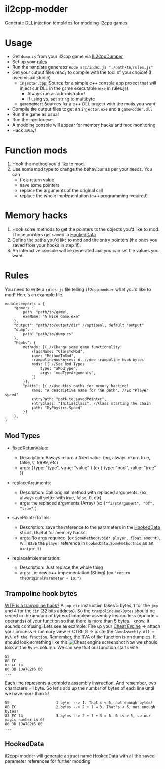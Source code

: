# il2cpp-modder
Generate DLL injection templates for modding il2cpp games.

# Usage

- Get `dump.cs` from your il2cpp game via [IL2CppDumper](https://github.com/perfare/il2cppdumper)
- Set up your [rules](#rules)
- Run the template generator `node src/index.js "./path/to/rules.js"`
- Get your output files ready to compile with the tool of your choice! (I used visual studio)
	- `injector.cpp`: Source for a simple c++ console app project that will inject our DLL in the game executable (`exe` in rules.js). 
		- Always run as administrator!
		- If using vs, set string to multibyte
	- `gameModder`: Sources for a c++ DLL project with the mods you want!
- Compile the output files to get an `injector.exe` and a `gameModder.dll`
- Run the game as usual
- Run the injector.exe
- A modding console will appear for memory hacks and mod monitoring
- Hack away!


# Function mods
1) Hook the method you'd like to mod.
2) Use some mod type to change the behaviour as per your needs. You can 
	- fix a return value 
	- save some pointers 
	- replace the arguments of the original call
	- replace the whole implementation (c++ programming required)

# Memory hacks

1) Hook some methods to get the pointers to the objects you'd like to mod. Those pointers get saved to [HookedData](#hooked-data)
2) Define the paths you'd like to mod and the entry pointers (the ones you saved from your hooks in step 1!).
3) An interactive console will be generated and you can set the values you want


# Rules
You need to write a `rules.js` file telling `il2cpp-modder` what you'd like to mod! Here's an example file.
```
module.exports = {
	"game": {
		path: "path/to/game",
		exeName: "A Nice Game.exe"
	},
	"output": "path/to/output/dir" //optional, default "output"
	"dump": { 
		path: "path/to/dump.cs"
	},
	"hooks": {
		methods: [{ //Change some game functionality!
			className: "ClassToMod",
			name: "MethodToMod",
			trampolineHookBytes: 6, //See trampoline hook bytes
			mods: [{ //See Mod Types
				type: "aModType", 
				args: "modTypeArguments",
			}]
		}],
		"paths": [{ //Use this paths for memory hacking!
			name: "A descriptive name for the path", //Ex "Player speed"
			entryPath: "path.to.savedPointer",
			entryClass: "InitialClass", //Class starting the chain
			path: "MyPhysics.Speed"
		}]
	},
}
```
## Mod Types

- fixedReturnValue: 
	- Description: Always return a fixed value. (eg, always return true, false, 0, 9999, etc)
	- args: { type: "type", value: "value" } (ex { type: "bool", value: "true" })

- replaceArguments:
 	- Description: Call original method with replaced arguments. (ex, always call setter with true, false, 0, etc)
 	- args: the replaced arguments (Array) (ex `["firstArgument", "0f", "true"]`)

- savePointerToThis:
  - Description: save the reference to the parameters in the [HookedData](#hooked-data) struct. Useful for memory hacks!
  - args: No args required. (ex `SomeMethod(void* player, float amount)`, will save the `player` reference in `hookedData.SomeMethodThis` as an `uintptr_t`)

- replaceImplementation: 
	- Description: Just replace the whole thing
	- args: the new c++ implementation (String) (ex `"return theOriginalParameter + 10;"`)

## Trampoline hook bytes
[WTF is a trampoline hook?](https://stackoverflow.com/a/9336549)
A `jmp dir` instruction takes 5 bytes, 1 for the `jmp` and 4 for the `dir` (32 bits address).
So the `trampolineHookBytes` should be setted to the amount of bytes of complete assembly instructions (opcode + operands) of your function so that there is more than 5 bytes. 
I know, it sounds confusing! Lets see an example:
Fire up your [Cheat Engine](https://www.cheatengine.org/downloads.php) -> attach your process -> memory view -> CTRL G -> paste the `GameAssembly.dll + RVA of the function`. Remember, the RVA of the function is on dump.cs.
It should look something like this
![Cheat engine screenshot](https://i.imgur.com/ho5aAuw.png)
Now we should look at the `Bytes` column. We can see that our function starts with
```
55
8B EC
83 EC 14
80 3D 1DA7C205 00
...
```
Each line represents a complete assembly instruction. And remember, two characters = 1 byte. 
So let's add up the number of bytes of each line until we have more than 5!
```
55                     1 byte  --> 1. That's < 5, not enough bytes!
8B EC                  2 bytes --> 2 + 1 = 3. That's < 5, not enough bytes!
83 EC 14               3 bytes --> 2 + 1 + 3 = 6. 6 is > 5, so our magic number is 6!
80 3D 1DA7C205 00
...
```

## HookedData
il2cpp-modder will generate a struct name HookedData with all the saved parameter references for further modding